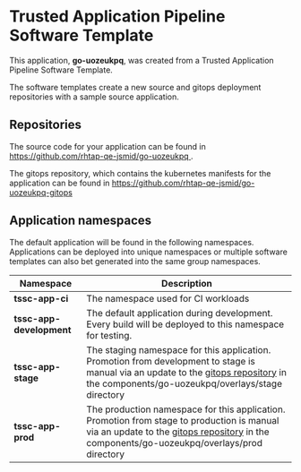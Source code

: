# Trusted Application Pipeline Software Template

This application, **go-uozeukpq**, was created from a Trusted Application Pipeline Software Template.

The software templates create a new source and gitops deployment repositories with a sample source application. 

## Repositories

The source code for your application can be found in [https://github.com/rhtap-qe-jsmid/go-uozeukpq ](https://github.com/rhtap-qe-jsmid/go-uozeukpq ).
 
The gitops repository, which contains the kubernetes manifests for the application can be found in 
[https://github.com/rhtap-qe-jsmid/go-uozeukpq-gitops ](https://github.com/rhtap-qe-jsmid/go-uozeukpq-gitops ) 

## Application namespaces 

The default application will be found in the following namespaces. Applications can be deployed into unique namespaces or multiple software templates can also bet generated into the same group namespaces.  

|  Namespace   |  Description   |  
| -------- | -------- |
| **tssc-app-ci** | The namespace used for CI workloads |
| **tssc-app-development** | The default application during development. Every build will be deployed to this namespace for testing. |
| **tssc-app-stage** | The staging namespace for this application. Promotion from development to stage is manual via an update to the [gitops repository](https://github.com/rhtap-qe-jsmid/go-uozeukpq-gitops ) in the components/go-uozeukpq/overlays/stage directory |
| **tssc-app-prod** | The production namespace for this application. Promotion from stage to production is manual via an update to the [gitops repository](https://github.com/rhtap-qe-jsmid/go-uozeukpq-gitops ) in the components/go-uozeukpq/overlays/prod directory |